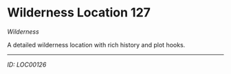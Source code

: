 # Wilderness Location 127

*Wilderness*

A detailed wilderness location with rich history and plot hooks.

---
*ID: LOC00126*
